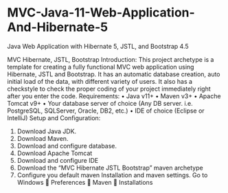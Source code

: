 # MVC-Java-11-Web-Application-And-Hibernate-5
Java Web Application with Hibernate 5, JSTL, and Bootstrap 4.5



MVC Hibernate, JSTL, Bootstrap
Introduction:
	This project archetype is a template for creating a fully functional MVC web application using Hibernate, JSTL and Bootstrap. It has an automatic database creation, auto initial load of the data, with different variety of users. It also has a checkstyle to check the proper coding of your project immediately right after you enter the code.
Requirements:
•	Java v11+
•	Maven v3+
•	Apache Tomcat v9+
•	Your database server of choice (Any DB server. i.e. PostgreSQL, SQLServer, Oracle, DB2, etc.)
•	IDE of choice (Eclipse or IntelliJ)
Setup and Configuration:
1.	Download Java JDK.
2.	Download Maven.
3.	Download and configure database.
4.	Download Apache Tomcat
5.	Download and configure IDE
6.	Download the “MVC Hibernate JSTL Bootstrap” maven archetype
7.	Configure you default maven Installation and maven settings. Go to Windows  Preferences  Maven  Installations
